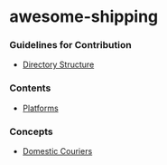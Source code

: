 # awesome-shipping

### Guidelines for Contribution
- [Directory Structure](https://en.wikipedia.org/wiki/ISO_3166-2) 

### Contents

- [Platforms](#platforms)


### Concepts

- [Domestic Couriers](services/domestic-couriers)
